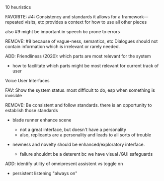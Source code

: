 10 heuristics

FAVORITE:
#4: Consistency and standards
	it allows for a framework—repeated visits, etc
	provides a context for how to use all other pieces


also #9 might be important in speech bc prone to errors


REMOVE:
#8 because of vague-ness, semantics, etc
Dialogues should not contain information which is irrelevant or rarely needed.


ADD:
Friendliness (2020):
which parts are most relevant for the system
+ how to facilitate which parts might be most relevant for current track of user


Voice User Interfaces

FAV:
Show the system status.
most difficult to do, esp when something is invisible

REMOVE:
Be consistent and follow standards.
there is an opportunity to establish those standards
- blade runner enhance scene
	- not a great interface, but doesn't have a personality
	- also, replicants are a personality and leads to all sorts of trouble

- newness and novelty should be enhanced/exploratory interface. 
	- failure shouldnt be a deterent bc we have visual /GUI safeguards

ADD:
identify utility of omnipresent assistent vs toggle on
- persistent listening "always on"

